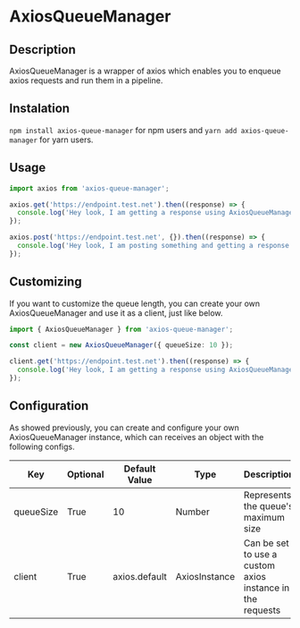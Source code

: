 # AxiosQueueManager

## Description

AxiosQueueManager is a wrapper of axios which enables you to enqueue axios requests and run them in a pipeline.

## Instalation

`npm install axios-queue-manager` for npm users and `yarn add axios-queue-manager` for yarn users.

## Usage

```typescript
import axios from 'axios-queue-manager';

axios.get('https://endpoint.test.net').then((response) => {
  console.log('Hey look, I am getting a response using AxiosQueueManager :D');
});

axios.post('https://endpoint.test.net', {}).then((response) => {
  console.log('Hey look, I am posting something and getting a response using AxiosQueueManager :D');
});
```

## Customizing

If you want to customize the queue length, you can create your own AxiosQueueManager and use it as a client, just like below.

```typescript
import { AxiosQueueManager } from 'axios-queue-manager';

const client = new AxiosQueueManager({ queueSize: 10 });

client.get('https://endpoint.test.net').then((response) => {
  console.log('Hey look, I am getting a response using AxiosQueueManager :D');
});
```

## Configuration

As showed previously, you can create and configure your own AxiosQueueManager instance, which can receives an object with the following configs.

| Key       | Optional | Default Value | Type          | Description                                               |
| --------- | -------- | ------------- | ------------- | --------------------------------------------------------- |
| queueSize | True     | 10            | Number        | Represents the queue's maximum size                       |
| client    | True     | axios.default | AxiosInstance | Can be set to use a custom axios instance in the requests |
